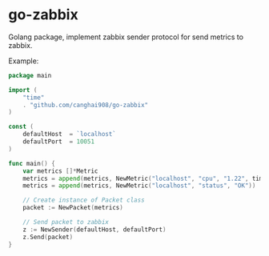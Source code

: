 go-zabbix
==============================================================================
Golang package, implement zabbix sender protocol for send metrics to zabbix.

Example:
```go
package main

import (
    "time"
    . "github.com/canghai908/go-zabbix"
)

const (
    defaultHost  = `localhost`
    defaultPort  = 10051
)

func main() {
    var metrics []*Metric
    metrics = append(metrics, NewMetric("localhost", "cpu", "1.22", time.Now().Unix()))
    metrics = append(metrics, NewMetric("localhost", "status", "OK"))

    // Create instance of Packet class
    packet := NewPacket(metrics)

    // Send packet to zabbix
    z := NewSender(defaultHost, defaultPort)
    z.Send(packet)
}
```
